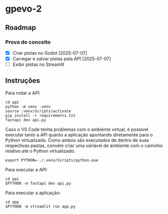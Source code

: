 # gpevo-2

## Roadmap

### Prova de conceito

- [x] Criar pistas no Godot [2025-07-07]
- [x] Carregar e salvar pistas pela API [2025-07-07]
- [ ] Exibir pistas no Streamlit

## Instruções

Para rodar a API:

```
cd api
python -m venv .venv
source .venv/Scripts/activate
pip install -r requirements.txt
fastapi dev api.py
```

Caso o VS Code tenha problemas com o ambiente virtual, é possível executar tanto a API quanto a aplicação apontando diretamente para o Python virtualizado. Como ambos são executados de dentro de suas respectivas pastas, convém criar uma variável de ambiente com o caminho relativo até o Python virtualizado:

```
export PYTHON=../.venv/Scripts/python.exe
```

Para executar a API:

```
cd api
$PYTHON -m fastapi dev api.py
```

Para executar a aplicação:

```
cd app
$PYTHON -m streamlit run app.py
```